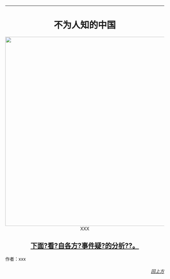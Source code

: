 <a name=top>


<hr><a name=1>
<h1 align="center"><b>不为人知的中国</b></h1>
<div align="center"><img src="img/XXX.jpg" width=600></div>
<div align="center">XXX</div><p>


 <h2 align=center><a href="https://git.io/waaa">下面?看?自各方?事件疑?的分析??。</a></h2>

作者：xxx

<a target="_blank" href=#top><h6 align="right">回上方</h6></a>
